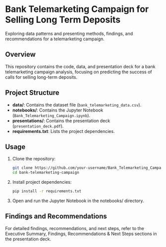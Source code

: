 # Bank Telemarketing Campaign for Selling Long Term Deposits
Exploring data patterns and presenting methods, findings, and recommendations for a telemarketing campaign.

## Overview

This repository contains the code, data, and presentation deck for a bank telemarketing campaign analysis, focusing on predicting the success of calls for selling long-term deposits.

## Project Structure

- **data/**: Contains the dataset file (`bank_telemarketing_data.csv`).
- **notebooks/**: Contains the Jupyter Notebook (`Bank_Telemarketing_Campaign.ipynb`).
- **presentations/**: Contains the presentation deck (`presentation_deck.pdf`).
- **requirements.txt**: Lists the project dependencies.

## Usage

1. Clone the repository:

   ```bash
   git clone https://github.com/your-username/Bank_Telemarketing_Campaign.git
   cd bank-telemarketing-campaign
   ```

2. Install project dependencies:

   ```bash
   pip install -r requirements.txt
   ```
3. Open and run the Jupyter Notebook in the notebooks/ directory.

## Findings and Recommendations

For detailed findings, recommendations, and next steps, refer to the Executive Summary, Findings, Recommendations & Next Steps sections in the presentation deck.
